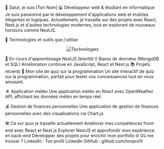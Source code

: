 👋 Salut, je suis [Ton Nom]
💻 Développeur web & étudiant en informatique
Je suis passionné par le développement d'applications web et mobiles élégantes et logiques. Actuellement, je travaille sur des projets avec React, Next.js et d'autres technologies modernes, tout en explorant de nouveaux horizons comme NestJS.

🔧 Technologies et outils que j'utilise
<p align="center"> <img src="https://skillicons.dev/icons?i=html,css,js,react,nextjs,git,github,npm" alt="Technologies" /> </p>
🚀 En cours d'apprentissage
NestJS (bientôt !)
Bases de données (MongoDB et SQL)
Amélioration continue en JavaScript, React et Next.js
📚 Projets récents
🌟 Mon site de quiz sur la programmation
Un site interactif de quiz sur la programmation, parfait pour tester vos connaissances tout en vous amusant.

☀️ Application météo
Une application météo en React avec OpenWeather API, affichant les données météo en temps réel.

💰 Gestion de finances personnelles
Une application de gestion de finances personnelles avec des visualisations via Chart.js.

🛠️ Ce sur quoi je travaille actuellement
Améliorer mes compétences front-end avec React et Next.js
Explorer NestJS et approfondir mon expérience en back-end
Développer des projets pour enrichir mon portfolio
🌐 Où me trouver ?
LinkedIn : Ton profil LinkedIn
GitHub : github.com/tonprofil


